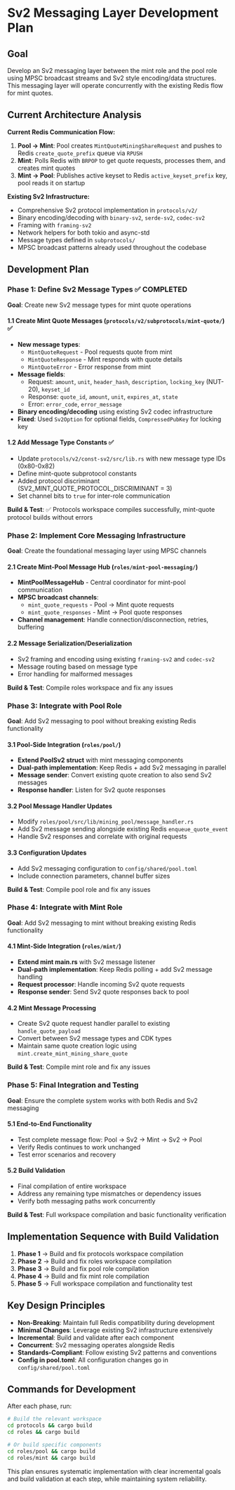 # Sv2 Messaging Layer Development Plan

## Goal
Develop an Sv2 messaging layer between the mint role and the pool role using MPSC broadcast streams and Sv2 style encoding/data structures. This messaging layer will operate concurrently with the existing Redis flow for mint quotes.

## Current Architecture Analysis

**Current Redis Communication Flow:**
1. **Pool → Mint**: Pool creates `MintQuoteMiningShareRequest` and pushes to Redis `create_quote_prefix` queue via `RPUSH`
2. **Mint**: Polls Redis with `BRPOP` to get quote requests, processes them, and creates mint quotes
3. **Mint → Pool**: Publishes active keyset to Redis `active_keyset_prefix` key, pool reads it on startup

**Existing Sv2 Infrastructure:**
- Comprehensive Sv2 protocol implementation in `protocols/v2/`
- Binary encoding/decoding with `binary-sv2`, `serde-sv2`, `codec-sv2`
- Framing with `framing-sv2`
- Network helpers for both tokio and async-std
- Message types defined in `subprotocols/`
- MPSC broadcast patterns already used throughout the codebase

## Development Plan

### **Phase 1: Define Sv2 Message Types** ✅ **COMPLETED**
**Goal**: Create new Sv2 message types for mint quote operations

#### 1.1 Create Mint Quote Messages (`protocols/v2/subprotocols/mint-quote/`) ✅
- **New message types**:
  - `MintQuoteRequest` - Pool requests quote from mint
  - `MintQuoteResponse` - Mint responds with quote details
  - `MintQuoteError` - Error response from mint
- **Message fields**:
  - Request: `amount`, `unit`, `header_hash`, `description`, `locking_key` (NUT-20), `keyset_id` 
  - Response: `quote_id`, `amount`, `unit`, `expires_at`, `state`
  - Error: `error_code`, `error_message`
- **Binary encoding/decoding** using existing Sv2 codec infrastructure
- **Fixed**: Used `Sv2Option` for optional fields, `CompressedPubKey` for locking key

#### 1.2 Add Message Type Constants ✅
- Update `protocols/v2/const-sv2/src/lib.rs` with new message type IDs (0x80-0x82)
- Define mint-quote subprotocol constants  
- Added protocol discriminant (SV2_MINT_QUOTE_PROTOCOL_DISCRIMINANT = 3)
- Set channel bits to `true` for inter-role communication

**Build & Test**: ✅ Protocols workspace compiles successfully, mint-quote protocol builds without errors

### **Phase 2: Implement Core Messaging Infrastructure**
**Goal**: Create the foundational messaging layer using MPSC channels

#### 2.1 Create Mint-Pool Message Hub (`roles/mint-pool-messaging/`)  
- **MintPoolMessageHub** - Central coordinator for mint-pool communication
- **MPSC broadcast channels**:
  - `mint_quote_requests` - Pool → Mint quote requests
  - `mint_quote_responses` - Mint → Pool quote responses
- **Channel management**: Handle connection/disconnection, retries, buffering

#### 2.2 Message Serialization/Deserialization
- Sv2 framing and encoding using existing `framing-sv2` and `codec-sv2`
- Message routing based on message type
- Error handling for malformed messages

**Build & Test**: Compile roles workspace and fix any issues

### **Phase 3: Integrate with Pool Role**
**Goal**: Add Sv2 messaging to pool without breaking existing Redis functionality

#### 3.1 Pool-Side Integration (`roles/pool/`)
- **Extend PoolSv2 struct** with mint messaging components
- **Dual-path implementation**: Keep Redis + add Sv2 messaging in parallel
- **Message sender**: Convert existing quote creation to also send Sv2 messages
- **Response handler**: Listen for Sv2 quote responses

#### 3.2 Pool Message Handler Updates
- Modify `roles/pool/src/lib/mining_pool/message_handler.rs`
- Add Sv2 message sending alongside existing Redis `enqueue_quote_event`
- Handle Sv2 responses and correlate with original requests

#### 3.3 Configuration Updates
- Add Sv2 messaging configuration to `config/shared/pool.toml`
- Include connection parameters, channel buffer sizes

**Build & Test**: Compile pool role and fix any issues

### **Phase 4: Integrate with Mint Role**  
**Goal**: Add Sv2 messaging to mint without breaking existing Redis functionality

#### 4.1 Mint-Side Integration (`roles/mint/`)
- **Extend mint main.rs** with Sv2 message listener
- **Dual-path implementation**: Keep Redis polling + add Sv2 message handling
- **Request processor**: Handle incoming Sv2 quote requests
- **Response sender**: Send Sv2 quote responses back to pool

#### 4.2 Mint Message Processing
- Create Sv2 quote request handler parallel to existing `handle_quote_payload`
- Convert between Sv2 message types and CDK types
- Maintain same quote creation logic using `mint.create_mint_mining_share_quote`

**Build & Test**: Compile mint role and fix any issues

### **Phase 5: Final Integration and Testing**
**Goal**: Ensure the complete system works with both Redis and Sv2 messaging

#### 5.1 End-to-End Functionality
- Test complete message flow: Pool → Sv2 → Mint → Sv2 → Pool
- Verify Redis continues to work unchanged
- Test error scenarios and recovery

#### 5.2 Build Validation
- Final compilation of entire workspace
- Address any remaining type mismatches or dependency issues
- Verify both messaging paths work concurrently

**Build & Test**: Full workspace compilation and basic functionality verification

## Implementation Sequence with Build Validation

1. **Phase 1** → Build and fix protocols workspace compilation
2. **Phase 2** → Build and fix roles workspace compilation  
3. **Phase 3** → Build and fix pool role compilation
4. **Phase 4** → Build and fix mint role compilation
5. **Phase 5** → Full workspace compilation and functionality test

## Key Design Principles

- **Non-Breaking**: Maintain full Redis compatibility during development
- **Minimal Changes**: Leverage existing Sv2 infrastructure extensively
- **Incremental**: Build and validate after each component
- **Concurrent**: Sv2 messaging operates alongside Redis
- **Standards-Compliant**: Follow existing Sv2 patterns and conventions
- **Config in pool.toml**: All configuration changes go in `config/shared/pool.toml`

## Commands for Development

After each phase, run:
```bash
# Build the relevant workspace
cd protocols && cargo build
cd roles && cargo build

# Or build specific components
cd roles/pool && cargo build
cd roles/mint && cargo build
```

This plan ensures systematic implementation with clear incremental goals and build validation at each step, while maintaining system reliability.